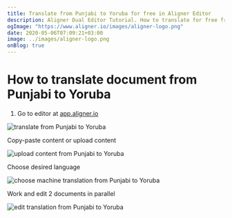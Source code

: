 ```yaml
---
title: Translate from Punjabi to Yoruba for free in Aligner Editor
description: Aligner Dual Editor Tutorial. How to translate for free from Punjabi to Yoruba. Aligner is multilingual document management platform. 
ogImage: "https://www.aligner.io/images/aligner-logo.png"
date: 2020-05-06T07:09:21+03:00
image: ../images/aligner-logo.png
onBlog: true
---
```


# How to translate document from Punjabi to Yoruba

1. Go to editor at [app.aligner.io](https://app.aligner.io "Aligner App web page")

![translate from Punjabi to Yoruba](../aligner-blank-editor.png "translate from Punjabi to Yoruba")

Copy-paste content or upload content

![upload content from Punjabi to Yoruba](../aligner-uploaded-document.png "upload content from Punjabi to Yoruba")

Choose desired language

![choose machine translation from Punjabi to Yoruba](../aligner-language-dropdown.png "choose machine translation from Punjabi to Yoruba")

Work and edit 2 documents in parallel

![edit translation from Punjabi to Yoruba](../aligner-double-sitded-editor.png "edit translation from Punjabi to Yoruba")

